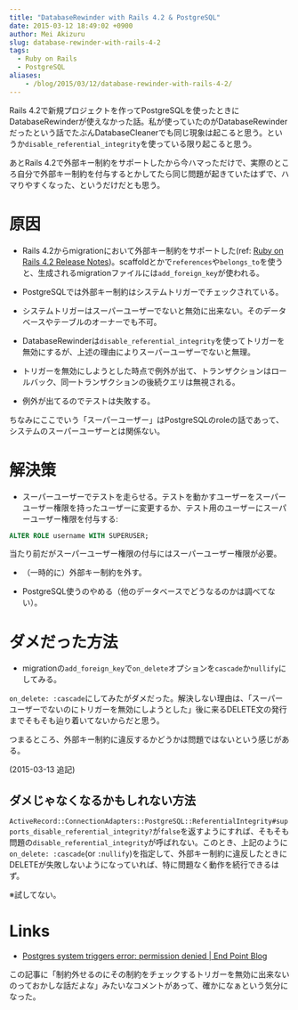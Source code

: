 ```yaml
---
title: "DatabaseRewinder with Rails 4.2 & PostgreSQL"
date: 2015-03-12 18:49:02 +0900
author: Mei Akizuru
slug: database-rewinder-with-rails-4-2
tags:
  - Ruby on Rails
  - PostgreSQL
aliases:
    - /blog/2015/03/12/database-rewinder-with-rails-4-2/
---
```


Rails 4.2で新規プロジェクトを作ってPostgreSQLを使ったときにDatabaseRewinderが使えなかった話。私が使っていたのがDatabaseRewinderだったという話でたぶんDatabaseCleanerでも同じ現象は起こると思う。というか`disable_referential_integrity`を使っている限り起こると思う。

あとRails 4.2で外部キー制約をサポートしたから今ハマっただけで、実際のところ自分で外部キー制約を付与するとかしてたら同じ問題が起きていたはずで、ハマりやすくなった、というだけだとも思う。

# 原因

* Rails 4.2からmigrationにおいて外部キー制約をサポートした(ref: [Ruby on Rails 4.2 Release Notes](http://guides.rubyonrails.org/4_2_release_notes.html#foreign-key-support))。scaffoldとかで`references`や`belongs_to`を使うと、生成されるmigrationファイルには`add_foreign_key`が使われる。

* PostgreSQLでは外部キー制約はシステムトリガーでチェックされている。

* システムトリガーはスーパーユーザーでないと無効に出来ない。そのデータベースやテーブルのオーナーでも不可。

* DatabaseRewinderは`disable_referential_integrity`を使ってトリガーを無効にするが、上述の理由によりスーパーユーザーでないと無理。

* トリガーを無効にしようとした時点で例外が出て、トランザクションはロールバック、同一トランザクションの後続クエリは無視される。

* 例外が出てるのでテストは失敗する。

ちなみにここでいう「スーパーユーザー」はPostgreSQLのroleの話であって、システムのスーパーユーザーとは関係ない。

# 解決策

* スーパーユーザーでテストを走らせる。テストを動かすユーザーをスーパーユーザー権限を持ったユーザーに変更するか、テスト用のユーザーにスーパーユーザー権限を付与する:

```sql
ALTER ROLE username WITH SUPERUSER;
```

当たり前だがスーパーユーザー権限の付与にはスーパーユーザー権限が必要。

* （一時的に）外部キー制約を外す。

* PostgreSQL使うのやめる（他のデータベースでどうなるのかは調べてない）。

# ダメだった方法

* migrationの`add_foreign_key`で`on_delete`オプションを`cascade`か`nullify`にしてみる。

`on_delete: :cascade`にしてみたがダメだった。解決しない理由は、「スーパーユーザーでないのにトリガーを無効にしようとした」後に来るDELETE文の発行までそもそも辿り着いてないからだと思う。

つまるところ、外部キー制約に違反するかどうかは問題ではないという感じがある。

(2015-03-13 追記)

## ダメじゃなくなるかもしれない方法

`ActiveRecord::ConnectionAdapters::PostgreSQL::ReferentialIntegrity#supports_disable_referential_integrity?`が`false`を返すようにすれば、そもそも問題の`disable_referential_integrity`が呼ばれない。このとき、上記のように`on_delete: :cascade`(or `:nullify`)を指定して、外部キー制約に違反したときにDELETEが失敗しないようになっていれば、特に問題なく動作を続行できるはず。

※試してない。

# Links

* [Postgres system triggers error: permission denied | End Point Blog](http://blog.endpoint.com/2012/10/postgres-system-triggers-error.html)

この記事に「制約外せるのにその制約をチェックするトリガーを無効に出来ないのっておかしな話だよな」みたいなコメントがあって、確かになぁという気分になった。